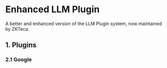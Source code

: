 # Enhanced LLM Plugin 

A better and enhanced version of the LLM Plugin system, now maintained by ZKTeca.

## 1. Plugins

### 2.1 Google 